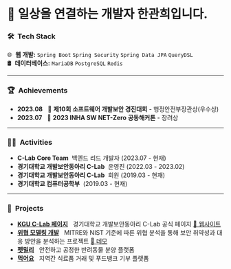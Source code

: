 <h1>👋 일상을 연결하는 개발자 한관희입니다.</h1>

### 🛠 &nbsp;Tech Stack

🌐 &nbsp;**웹 개발:** `Spring Boot` `Spring Security` `Spring Data JPA` `QueryDSL`\
🛢 &nbsp;**데이터베이스:** `MariaDB` `PostgreSQL` `Redis`

---

### 🏆 &nbsp;Achievements

-   **2023.08** &nbsp; 🏅 **제10회 소프트웨어 개발보안 경진대회** - 행정안전부장관상(우수상)
-   **2023.07** &nbsp; 🏅 **2023 INHA SW NET-Zero 공동해커톤** - 장려상

---

### 👨‍💻 &nbsp;Activities

-   **C-Lab Core Team** &nbsp;백엔드 리드 개발자 (2023.07 - 현재)
-   **경기대학교 개발보안동아리 C-Lab** &nbsp;운영진 (2022.03 - 2023.02)
-   **경기대학교 개발보안동아리 C-Lab** &nbsp;회원 (2019.03 - 현재)
-   **경기대학교 컴퓨터공학부** &nbsp;(2019.03 - 현재)

---

### 💼 &nbsp;Projects

-   **[KGU C-Lab 페이지](https://github.com/KGU-C-Lab/clab-server)** &nbsp; 경기대학교 개발보안동아리 C-Lab 공식 페이지 [🔗 웹사이트](https://www.clab.page)
-   **[위협 모델링 개발](https://github.com/KGU-C-Lab/threat-modeling)** &nbsp; MITRE와 NIST 기준에 따른 위협 분석을 통해 보안 취약성과 대응 방안을 분석하는 프로젝트 [🔗 데모](http://43.201.67.139/)
-   **[펫밀리](https://github.com/KGU-C-Lab/petmily-server)** &nbsp; 안전하고 공정한 반려동물 분양 플랫폼
-   **[먹어요](https://github.com/InhaHackathon/FoodMarketServer)** &nbsp; 지역간 식료품 거래 및 푸드뱅크 기부 플랫폼
